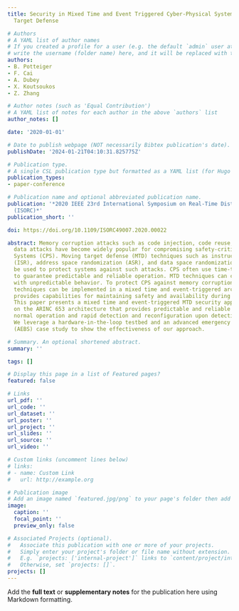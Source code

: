 ```yaml
---
title: Security in Mixed Time and Event Triggered Cyber-Physical Systems using Moving
  Target Defense

# Authors
# A YAML list of author names
# If you created a profile for a user (e.g. the default `admin` user at `content/authors/admin/`), 
# write the username (folder name) here, and it will be replaced with their full name and linked to their profile.
authors:
- B. Potteiger
- F. Cai
- A. Dubey
- X. Koutsoukos
- Z. Zhang

# Author notes (such as 'Equal Contribution')
# A YAML list of notes for each author in the above `authors` list
author_notes: []

date: '2020-01-01'

# Date to publish webpage (NOT necessarily Bibtex publication's date).
publishDate: '2024-01-21T04:10:31.825775Z'

# Publication type.
# A single CSL publication type but formatted as a YAML list (for Hugo requirements).
publication_types:
- paper-conference

# Publication name and optional abbreviated publication name.
publication: '*2020 IEEE 23rd International Symposium on Real-Time Distributed Computing
  (ISORC)*'
publication_short: ''

doi: https://doi.org/10.1109/ISORC49007.2020.00022

abstract: Memory corruption attacks such as code injection, code reuse, and non-control
  data attacks have become widely popular for compromising safety-critical Cyber-Physical
  Systems (CPS). Moving target defense (MTD) techniques such as instruction set randomization
  (ISR), address space randomization (ASR), and data space randomization (DSR) can
  be used to protect systems against such attacks. CPS often use time-triggered architectures
  to guarantee predictable and reliable operation. MTD techniques can cause time delays
  with unpredictable behavior. To protect CPS against memory corruption attacks, MTD
  techniques can be implemented in a mixed time and event-triggered architecture that
  provides capabilities for maintaining safety and availability during an attack.
  This paper presents a mixed time and event-triggered MTD security approach based
  on the ARINC 653 architecture that provides predictable and reliable operation during
  normal operation and rapid detection and reconfiguration upon detection of attacks.
  We leverage a hardware-in-the-loop testbed and an advanced emergency braking system
  (AEBS) case study to show the effectiveness of our approach.

# Summary. An optional shortened abstract.
summary: ''

tags: []

# Display this page in a list of Featured pages?
featured: false

# Links
url_pdf: ''
url_code: ''
url_dataset: ''
url_poster: ''
url_project: ''
url_slides: ''
url_source: ''
url_video: ''

# Custom links (uncomment lines below)
# links:
# - name: Custom Link
#   url: http://example.org

# Publication image
# Add an image named `featured.jpg/png` to your page's folder then add a caption below.
image:
  caption: ''
  focal_point: ''
  preview_only: false

# Associated Projects (optional).
#   Associate this publication with one or more of your projects.
#   Simply enter your project's folder or file name without extension.
#   E.g. `projects: ['internal-project']` links to `content/project/internal-project/index.md`.
#   Otherwise, set `projects: []`.
projects: []
---
```


Add the **full text** or **supplementary notes** for the publication here using Markdown formatting.
